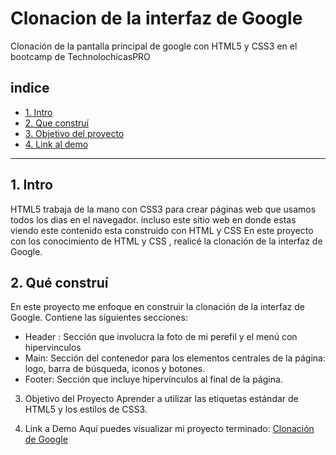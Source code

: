 # Clonacion de la interfaz de Google
Clonación de la pantalla principal de google con HTML5 y CSS3 en el bootcamp de TechnolochicasPRO 
## **indice**

* [1. Intro](#)
* [2. Que construí](#)
* [3. Objetivo del proyecto](#)
* [4. Link al demo](#)

****
## 1. Intro 

HTML5 trabaja de la mano con CSS3 para crear páginas web que usamos todos los dias en el navegador.
incluso este sitio web en donde estas viendo este contenido esta construido con HTML y CSS
En este proyecto con los conocimiento de HTML y CSS , realicé la clonación de la interfaz de Google. 

## 2. Qué construí 

En este proyecto me enfoque en construir la clonación de la interfaz de Google. Contiene las siguientes secciones:

* Header : Sección que involucra la foto de mi perefil y el menú con hipervinculos 
* Main: Sección del contenedor para los elementos centrales de la página: logo, barra de búsqueda, iconos y botones. 
* Footer: Sección que incluye hipervínculos al final de la página.

3. Objetivo del Proyecto
Aprender a utilizar las etiquetas estándar de HTML5 y los estilos de CSS3.

4. Link a Demo
Aquí puedes visualizar mi proyecto terminado: [Clonación de Google](#)


